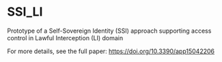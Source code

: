 # SSI_LI
Prototype of a Self-Sovereign Identity (SSI) approach supporting access control in Lawful Interception (LI) domain

For more details, see the full paper: https://doi.org/10.3390/app15042206
